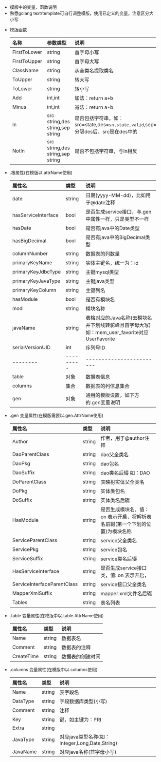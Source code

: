 - 模版中的变量、函数说明  
- 熟悉golang text/template可自行调整模版，使用已定义的变量，注意区分大小写  

+ 模版函数

    |名称| 参数类型 | 说明|  
    | :---- | :---- | :---- |  
    | FirstToLower |  string | 首字母小写 |  
    | FirstToUpper |  string | 首字母大写 |   
    | ClassName |  string | 从全类名提取类名 |   
    | ToUpper |  string | 转大写 |   
    | ToLower |  string | 转小写 |   
    | Add |  int,int | 加法：return a+b |   
    | Minus |  int,int | 减法：return a-b |   
    | In |  src string,des string,sep string | 是否包括字符串，如：src=state,des=`sn,state,valid`,sep=`,` 分隔des后，src是在des中的|   
    | NotIn |  src string,des string,sep string | 是否不包括字符串，与In相反 |   

+ .根属性(在模版以.attrName使用)

    |属性名| 类型 | 说明|
    | :---- | :---- | :---- |
    | date |  string | 日期(yyyy-MM-dd)，比如用于@date注释 | 
    | hasServiceInterface |  bool | 是否生成service接口，与.gen中属性一样，只是类型不一样 | 
    | hasDate |  bool | 是否有java中的Date类型 | 
    | hasBigDecimal |  bool | 是否有java中的BigDecimal类型 | 
    | columnNumber |  string | 数据表的列数量 | 
    | primaryKeyName |  string | 实体主键名，统一为：id | 
    | primaryKeyJdbcType |  string | 主键mysql类型 | 
    | primaryKeyJavaType |  string | 主键java类型 | 
    | primaryKeyColumn |  string | 主键列名 | 
    | hasModule |  bool | 是否有模块名 | 
    | mod |  string | 模块名称 |
    | javaName |  string | 表格对应的Java名称(去模块名并下划线转驼峰且首字母大写)如：mem_user_favorite对应 UserFavorite | 
    | serialVersionUID |  int | 序列号ID | 
    | -------- | --------- | ------------------------ |   
    | table |  对象 | 数据表信息 | 
    | columns | 集合 | 数据表的列信息集合 | 
    | gen |  对象 | 通用的模版设置，如下方的.gen变量说明 | 

+ .gen 变量属性(在模版需要以.gen.AttrName使用)  

    |属性名| 类型 | 说明|  
    | :---- | :---- | :---- |
    | Author|  string |  作者，用于@author注释 |      
    | DaoParentClass|  string | dao父全类名 | 
    | DaoPkg|  string | dao包名 | 
    | DaoSuffix |  string | dao类名后辍 如：DAO| 
    | DoParentClass |  string | 表映射实体父全类名 | 
    | DoPkg |  string | 实体类包名 | 
    | DoSuffix |  string | 实体类名后辍 | 
    | HasModule |  string | 是否生成模块名，值：on 表示开启，将解析表名前辍(第一个下划的位置)为模块名称 |                                       
    | ServiceParentClass |  string | service父全类名 |  
    | ServicePkg |  string | service包名 | 
    | ServiceSuffix |  string | service类名后辍 | 
    | HasServiceInterface |  string | 是否生成service接口类，值: on 表示开启， | 
    | ServiceInterfaceParentClass |  string | service接口父全类名 | 
    | MapperXmlSuffix |  string | mapper.xml文件名后辍 | 
    | Tables |  string | 表名列表 | 
    
+ .table 变量属性(在模版中以.table.AttrName使用)
    
    |属性名| 类型 | 说明|  
    | :---- | :---- | :---- | 
    | Name |  string | 数据表名 | 
    | Comment |  string | 数据表的注释 | 
    | CreateTime |  string | 数据表的创建时间 | 

+ .columns 变量属性(在模版中以.columns使用)
    
    |属性名| 类型 | 说明|  
    | :---- | :---- | :---- | 
    | Name |  string | 表字段名 | 
    | DataType |  string | 字段数据库类型(小写) | 
    | Comment |  string | 注释 | 
    | Key |  string | 键，如主键为：PRI | 
    | Extra |  string |  | 
    | JavaType |  string | 对应java类型名称(如：Integer,Long,Date,String) | 
    | JavaName |  string | 对应java名称(首字母小写) | 
    
